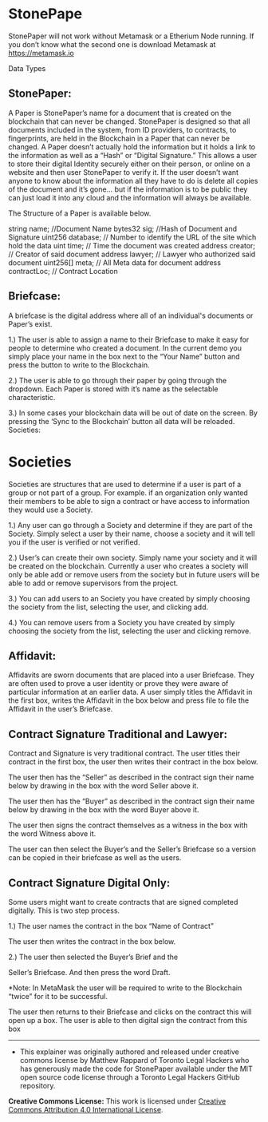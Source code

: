 # StonePape

StonePaper will not work without Metamask or a Etherium Node running. If you don’t know what the second one is download Metamask at https://metamask.io

Data Types

## StonePaper:

A Paper is StonePaper’s name for a document that is created on the blockchain that can never be changed. StonePaper is designed so that all documents included in the system, from ID providers, to contracts, to fingerprints, are held in the Blockchain in a Paper that can never be changed. A Paper doesn’t actually hold the information but it holds a link to the information as well as a “Hash” or “Digital Signature.” This allows a user to store their digital Identity securely either on their person, or online on a website and then user StonePaper to verify it. If the user doesn’t want anyone to know about the information all they have to do is delete all copies of the document and it’s gone… but if the information is to be public they can just load it into any cloud and the information will always be available.

The Structure of a Paper is available below.

string name;                         //Document Name
bytes32 sig;                         //Hash of Document and Signature
uint256 database;                 // Number to identify the URL of the site which hold the data
uint time;                         // Time the document was created
address creator;                 // Creator of said document
address lawyer;                 // Lawyer who authorized said document
uint256[] meta;                 // All Meta data for document
address contractLoc;                 // Contract Location

## Briefcase:

A briefcase is the digital address where all of an individual's documents or Paper’s exist.

1.) The user is able to assign a name to their Briefcase to make it easy for people to determine who created a document. In the current demo you simply place your name in the box next to the “Your Name” button and press the button to write to the Blockchain.

2.) The user is able to go through their paper by going through the dropdown. Each Paper is stored with it’s name as the selectable characteristic.  

3.) In some cases your blockchain data will be out of date on the screen. By pressing the ‘Sync to the Blockchain’ button all data will be reloaded.
Societies:

# Societies 

Societies are structures that are used to determine if a user is part of a group or not part of a group. For example. if an organization only wanted their members to be able to sign a contract or have access to information they would use a Society.

1.) Any user can go through a Society and determine if they are part of the Society. Simply select a user by their name, choose a society and it will tell you if the user is verified or not verified.

2.) User’s can create their own society. Simply name your society and it will be created on the blockchain. Currently a user who creates a society will only be able add or remove users from the society but in future users will be able to add or remove supervisors from the project.

3.) You can add users to an Society you have created by simply choosing the society from the list, selecting the user, and  clicking add.

4.) You can remove users from a Society you have created by simply choosing the society from the list, selecting the user and clicking remove.

## Affidavit:

Affidavits are sworn documents that are placed into a user Briefcase. They are often used to prove a user identity or prove they were aware of particular information at an earlier data. A user simply titles the Affidavit in the first box, writes the Affidavit in the box below and press file to file the Affidavit in the user’s Briefcase.

## Contract Signature Traditional and Lawyer:

Contract and Signature is very traditional contract. The user titles their contract in the first box, the user then writes their contract in the box below.

The user then has the “Seller” as described in the contract sign their name below by drawing in the box with the word Seller above it.

The user then has the “Buyer” as described in the contract sign their name below by drawing in the box with the word Buyer above it.

The user then signs the contract themselves as a witness in the box with the word Witness above it.

The user can then select the Buyer’s and the Seller’s Briefcase so a version can be copied in their briefcase as well as the users.

## Contract Signature Digital Only:

Some users might want to create contracts that are signed completed digitally. This is two step process.

1.)        The user names the contract in the box “Name of Contract”

The user then writes the contract in the box below.

2.)        The user then selected the Buyer’s Brief and the 

Seller’s Briefcase. And then press  the word Draft.

*Note: In MetaMask the user will be required to write to the Blockchain “twice” for it to be successful.

The user then returns to their Briefcase and clicks on the contract this will open up a box. The user is able to then digital sign the contract from this box

 - - - - - - - - - -
 * This explainer was originally authored and released under creative commons license by Matthew Rappard of Toronto Legal Hackers who has generously made the code for StonePaper available under the MIT open source code license through a Toronto Legal Hackers GitHub repository.
 
**Creative Commons License:** This work is licensed under [Creative Commons Attribution 4.0 International License](http://creativecommons.org/licenses/by/4.0/).
